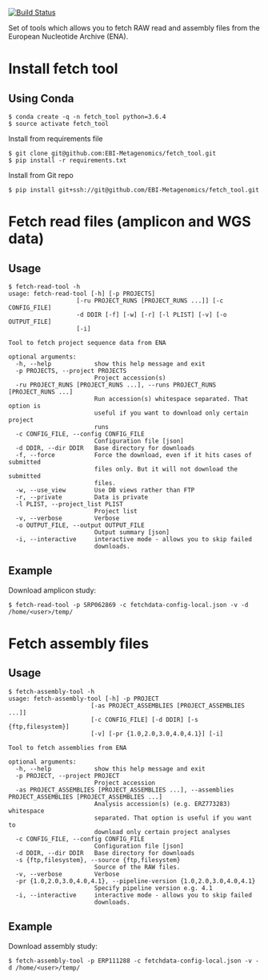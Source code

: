 [![Build Status](https://travis-ci.com/EBI-Metagenomics/fetch_tool.svg?token=Fx66TMEyQXwD4SBCCvpz&branch=master)](https://travis-ci.com/EBI-Metagenomics/fetch_tool)

Set of tools which allows you to fetch RAW read and assembly files from the European Nucleotide Archive (ENA).


Install fetch tool
============================

Using Conda
-----------

    $ conda create -q -n fetch_tool python=3.6.4
    $ source activate fetch_tool

Install from requirements file

    $ git clone git@github.com:EBI-Metagenomics/fetch_tool.git
    $ pip install -r requirements.txt

Install from Git repo

    $ pip install git+ssh://git@github.com/EBI-Metagenomics/fetch_tool.git


Fetch read files (amplicon and WGS data)
=====

Usage
-----


    $ fetch-read-tool -h
    usage: fetch-read-tool [-h] [-p PROJECTS]
                       [-ru PROJECT_RUNS [PROJECT_RUNS ...]] [-c CONFIG_FILE]
                       -d DDIR [-f] [-w] [-r] [-l PLIST] [-v] [-o OUTPUT_FILE]
                       [-i]

    Tool to fetch project sequence data from ENA

    optional arguments:
      -h, --help            show this help message and exit
      -p PROJECTS, --project PROJECTS
                            Project accession(s)
      -ru PROJECT_RUNS [PROJECT_RUNS ...], --runs PROJECT_RUNS [PROJECT_RUNS ...]
                            Run accession(s) whitespace separated. That option is
                            useful if you want to download only certain project
                            runs
      -c CONFIG_FILE, --config CONFIG_FILE
                            Configuration file [json]
      -d DDIR, --dir DDIR   Base directory for downloads
      -f, --force           Force the download, even if it hits cases of submitted
                            files only. But it will not download the submitted
                            files.
      -w, --use_view        Use DB views rather than FTP
      -r, --private         Data is private
      -l PLIST, --project_list PLIST
                            Project list
      -v, --verbose         Verbose
      -o OUTPUT_FILE, --output OUTPUT_FILE
                            Output summary [json]
      -i, --interactive     interactive mode - allows you to skip failed
                            downloads.


Example
--------

Download amplicon study:

    $ fetch-read-tool -p SRP062869 -c fetchdata-config-local.json -v -d /home/<user>/temp/

Fetch assembly files
=====

Usage
-----


    $ fetch-assembly-tool -h
    usage: fetch-assembly-tool [-h] -p PROJECT
                           [-as PROJECT_ASSEMBLIES [PROJECT_ASSEMBLIES ...]]
                           [-c CONFIG_FILE] [-d DDIR] [-s {ftp,filesystem}]
                           [-v] [-pr {1.0,2.0,3.0,4.0,4.1}] [-i]

    Tool to fetch assemblies from ENA

    optional arguments:
      -h, --help            show this help message and exit
      -p PROJECT, --project PROJECT
                            Project accession
      -as PROJECT_ASSEMBLIES [PROJECT_ASSEMBLIES ...], --assemblies PROJECT_ASSEMBLIES [PROJECT_ASSEMBLIES ...]
                            Analysis accession(s) (e.g. ERZ773283) whitespace
                            separated. That option is useful if you want to
                            download only certain project analyses
      -c CONFIG_FILE, --config CONFIG_FILE
                            Configuration file [json]
      -d DDIR, --dir DDIR   Base directory for downloads
      -s {ftp,filesystem}, --source {ftp,filesystem}
                            Source of the RAW files.
      -v, --verbose         Verbose
      -pr {1.0,2.0,3.0,4.0,4.1}, --pipeline-version {1.0,2.0,3.0,4.0,4.1}
                            Specify pipeline version e.g. 4.1
      -i, --interactive     interactive mode - allows you to skip failed
                            downloads.

Example
--------

Download assembly study:

    $ fetch-assembly-tool -p ERP111288 -c fetchdata-config-local.json -v -d /home/<user>/temp/
